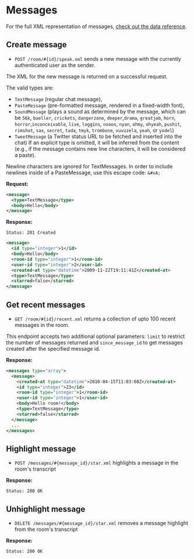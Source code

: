 Messages
========

For the full XML representation of messages, [check out the data reference](https://github.com/37signals/campfire-api/blob/master/sections/data_reference.md#message).


Create message
--------------

* `POST /room/#{id}/speak.xml` sends a new message with the currently authenticated user as the sender.

The XML for the new message is returned on a successful request.

The valid types are:

* `TextMessage` (regular chat message),
* `PasteMessage` (pre-formatted message, rendered in a fixed-width font),
* `SoundMessage` (plays a sound as determined by the message, which can be `56k`, `bueller`, `crickets`, `dangerzone`, `deeper`,`drama`, `greatjob`, `horn`, `horror`,`inconceivable`,
`live`, `loggins`, `noooo`, `nyan`, `ohmy`, `ohyeah`, `pushit`, `rimshot`, `sax`, `secret`, `tada`, `tmyk`, `trombone`, `vuvuzela`, `yeah`, or `yodel`)
* `TweetMessage` (a Twitter status URL to be fetched and inserted into the chat)
If an explicit type is omitted, it will be inferred from the content (e.g., if the message contains new line characters, it will be considered a paste).

Newline characters are ignored for TextMessages. In order to include newlines inside of a PasteMessage, use this escape code: `&#xA;`

**Request:**

``` xml
<message>
  <type>TextMessage</type>
  <body>Hello</body>
</message>
```

**Response:**

    Status: 201 Created

``` xml
<message>
  <id type="integer">1</id>
  <body>Hello</body>
  <room-id type="integer">1</room-id>
  <user-id type="integer">2</user-id>
  <created-at type="datetime">2009-11-22T19:11:41Z</created-at>
  <type>TextMessage</type>
  <starred>false</starred>
</message>
```

Get recent messages
-------------------

* `GET /room/#{id}/recent.xml` returns a collection of upto 100 recent messages in the room. 

This endpoint accepts two additional optional parameters: `limit` to restrict the number of messages returned and `since_message_id` to get messages created after the specified message id.

**Response:**

``` xml
<messages type="array">
  <message>
    <created-at type="datetime">2010-04-15T11:03:08Z</created-at>
    <id type="integer">23</id>
    <room-id type="integer">1</room-id>
    <user-id type="integer">1</user-id>
    <body>Hello room!</body>
    <type>TextMessage</type>
    <starred>false</starred>
  </message>
  ...
</messages>
```


Highlight message
-----------------

* `POST /messages/#{message_id}/star.xml` highlights a message in the room's transcript

**Response:**

    Status: 200 OK


Unhighlight message
-------------------

* `DELETE /messages/#{message_id}/star.xml` removes a message highlight from the room's transcript

**Response:**

    Status: 200 OK
